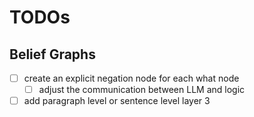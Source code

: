 # TODOs
## Belief Graphs
- [ ] create an explicit negation node for each what node
  - [ ] adjust the communication between LLM and logic
- [ ] add paragraph level or sentence level layer 3
